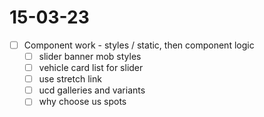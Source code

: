 # 15-03-23

- [ ] Component work - styles / static, then component logic
  - [ ] slider banner mob styles
  - [ ] vehicle card list for slider
  - [ ] use stretch link
  - [ ] ucd galleries and variants
  - [ ] why choose us spots